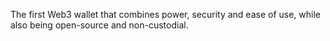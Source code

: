 The first Web3 wallet that combines power, security and ease of use, while also being open-source and non-custodial.